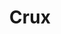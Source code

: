 ---
cc-type: constellation
title: "Crux"
hashtag: crux
borders:
  - Centaurus
  - Musca
subdivision-of:
  - southern celestial hemisphere
tags:
  - Constellation
---